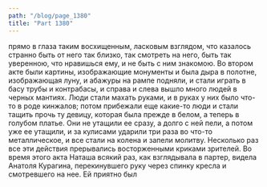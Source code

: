 ```yaml
---
path: "/blog/page_1380"
title: "Part 1380"
---
```


прямо в глаза таким восхищенным, ласковым взглядом, что казалось странно быть от него так близко, так смотреть на него, быть так уверенною, что нравишься ему, и не быть с ним знакомою.
Во втором акте были картины, изображающие монументы и была дыра в полотне, изображающая луну, и абажуры на рампе подняли, и стали играть в басу трубы и контрабасы, и справа и слева вышло много людей в черных мантиях. Люди стали махать руками, и в руках у них было что-то в роде кинжалов; потом прибежали еще какие-то люди и стали тащить прочь ту девицу, которая была прежде в белом, а теперь в голубом платье. Они не утащили ее сразу, а долго с ней пели, а потом уже ее утащили, и за кулисами ударили три раза во что-то металлическое, и все стали на колена и запели молитву. Несколько раз все эти действия прерывались восторженными криками зрителей.
Во время этого акта Наташа всякий раз, как взглядывала в партер, видела Анатоля Курагина, перекинувшего руку через спинку кресла и смотревшего на нее. Ей приятно был
